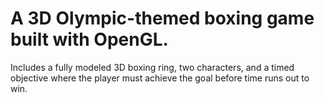 # A 3D Olympic-themed boxing game built with OpenGL.
Includes a fully modeled 3D boxing ring, two characters, and a timed objective where the player must achieve the goal before time runs out to win.
